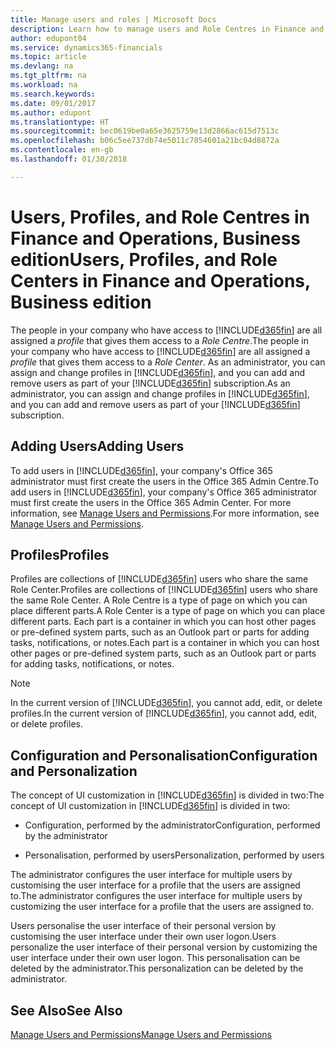 ```yaml
---
title: Manage users and roles | Microsoft Docs
description: Learn how to manage users and Role Centres in Finance and Operations, Business edition.
author: edupont04
ms.service: dynamics365-financials
ms.topic: article
ms.devlang: na
ms.tgt_pltfrm: na
ms.workload: na
ms.search.keywords: 
ms.date: 09/01/2017
ms.author: edupont
ms.translationtype: HT
ms.sourcegitcommit: bec0619be0a65e3625759e13d2866ac615d7513c
ms.openlocfilehash: b06c5ee737db74e5011c7854601a21bc04d8872a
ms.contentlocale: en-gb
ms.lasthandoff: 01/30/2018

---
```

# <a name="users-profiles-and-role-centers-in-finance-and-operations-business-edition"></a><span data-ttu-id="2c48f-103">Users, Profiles, and Role Centres in Finance and Operations, Business edition</span><span class="sxs-lookup"><span data-stu-id="2c48f-103">Users, Profiles, and Role Centers in Finance and Operations, Business edition</span></span>
<span data-ttu-id="2c48f-104">The people in your company who have access to [!INCLUDE[d365fin](includes/d365fin_md.md)] are all assigned a *profile* that gives them access to a *Role Centre*.</span><span class="sxs-lookup"><span data-stu-id="2c48f-104">The people in your company who have access to [!INCLUDE[d365fin](includes/d365fin_md.md)] are all assigned a *profile* that gives them access to a *Role Center*.</span></span> <span data-ttu-id="2c48f-105">As an administrator, you can assign and change profiles in [!INCLUDE[d365fin](includes/d365fin_md.md)], and you can add and remove users as part of your [!INCLUDE[d365fin](includes/d365fin_md.md)] subscription.</span><span class="sxs-lookup"><span data-stu-id="2c48f-105">As an administrator, you can assign and change profiles in [!INCLUDE[d365fin](includes/d365fin_md.md)], and you can add and remove users as part of your [!INCLUDE[d365fin](includes/d365fin_md.md)] subscription.</span></span>  

## <a name="adding-users"></a><span data-ttu-id="2c48f-106">Adding Users</span><span class="sxs-lookup"><span data-stu-id="2c48f-106">Adding Users</span></span>
<span data-ttu-id="2c48f-107">To add users in [!INCLUDE[d365fin](includes/d365fin_md.md)], your company's Office 365 administrator must first create the users in the Office 365 Admin Centre.</span><span class="sxs-lookup"><span data-stu-id="2c48f-107">To add users in [!INCLUDE[d365fin](includes/d365fin_md.md)], your company's Office 365 administrator must first create the users in the Office 365 Admin Center.</span></span> <span data-ttu-id="2c48f-108">For more information, see [Manage Users and Permissions](ui-how-users-permissions.md).</span><span class="sxs-lookup"><span data-stu-id="2c48f-108">For more information, see [Manage Users and Permissions](ui-how-users-permissions.md).</span></span>  

## <a name="profiles"></a><span data-ttu-id="2c48f-109">Profiles</span><span class="sxs-lookup"><span data-stu-id="2c48f-109">Profiles</span></span>
<span data-ttu-id="2c48f-110">Profiles are collections of [!INCLUDE[d365fin](includes/d365fin_md.md)] users who share the same Role Center.</span><span class="sxs-lookup"><span data-stu-id="2c48f-110">Profiles are collections of [!INCLUDE[d365fin](includes/d365fin_md.md)] users who share the same Role Center.</span></span> <span data-ttu-id="2c48f-111">A Role Centre is a type of page on which you can place different parts.</span><span class="sxs-lookup"><span data-stu-id="2c48f-111">A Role Center is a type of page on which you can place different parts.</span></span> <span data-ttu-id="2c48f-112">Each part is a container in which you can host other pages or pre-defined system parts, such as an Outlook part or parts for adding tasks, notifications, or notes.</span><span class="sxs-lookup"><span data-stu-id="2c48f-112">Each part is a container in which you can host other pages or pre-defined system parts, such as an Outlook part or parts for adding tasks, notifications, or notes.</span></span>  

> [!NOTE]  
>  <span data-ttu-id="2c48f-113">In the current version of [!INCLUDE[d365fin](includes/d365fin_md.md)], you cannot add, edit, or delete profiles.</span><span class="sxs-lookup"><span data-stu-id="2c48f-113">In the current version of [!INCLUDE[d365fin](includes/d365fin_md.md)], you cannot add, edit, or delete profiles.</span></span>  

## <a name="configuration-and-personalization"></a><span data-ttu-id="2c48f-114">Configuration and Personalisation</span><span class="sxs-lookup"><span data-stu-id="2c48f-114">Configuration and Personalization</span></span>
<span data-ttu-id="2c48f-115">The concept of UI customization in [!INCLUDE[d365fin](includes/d365fin_md.md)] is divided in two:</span><span class="sxs-lookup"><span data-stu-id="2c48f-115">The concept of UI customization in [!INCLUDE[d365fin](includes/d365fin_md.md)] is divided in two:</span></span>  

-   <span data-ttu-id="2c48f-116">Configuration, performed by the administrator</span><span class="sxs-lookup"><span data-stu-id="2c48f-116">Configuration, performed by the administrator</span></span>  

-   <span data-ttu-id="2c48f-117">Personalisation, performed by users</span><span class="sxs-lookup"><span data-stu-id="2c48f-117">Personalization, performed by users</span></span>  

<span data-ttu-id="2c48f-118">The administrator configures the user interface for multiple users by customising the user interface for a profile that the users are assigned to.</span><span class="sxs-lookup"><span data-stu-id="2c48f-118">The administrator configures the user interface for multiple users by customizing the user interface for a profile that the users are assigned to.</span></span>  

<span data-ttu-id="2c48f-119">Users personalise the user interface of their personal version by customising the user interface under their own user logon.</span><span class="sxs-lookup"><span data-stu-id="2c48f-119">Users personalize the user interface of their personal version by customizing the user interface under their own user logon.</span></span> <span data-ttu-id="2c48f-120">This personalisation can be deleted by the administrator.</span><span class="sxs-lookup"><span data-stu-id="2c48f-120">This personalization can be deleted by the administrator.</span></span>  

## <a name="see-also"></a><span data-ttu-id="2c48f-121">See Also</span><span class="sxs-lookup"><span data-stu-id="2c48f-121">See Also</span></span>  
[<span data-ttu-id="2c48f-122">Manage Users and Permissions</span><span class="sxs-lookup"><span data-stu-id="2c48f-122">Manage Users and Permissions</span></span>](ui-how-users-permissions.md)  
<!-- [Customize the User Interface](../customize-the-user-interface.md)   
 [Security Overview](../Security%20Overview.md)-->

